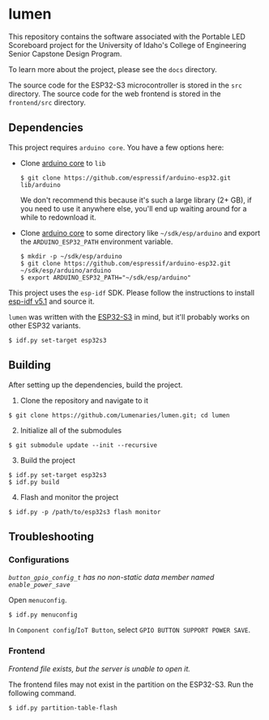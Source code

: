 # lumen

This repository contains the software associated with the Portable LED
Scoreboard project for the University of Idaho's College of Engineering Senior
Capstone Design Program.

To learn more about the project, please see the `docs` directory.

The source code for the ESP32-S3 microcontroller is stored in the `src`
directory. The source code for the web frontend is stored in the `frontend/src`
directory.

## Dependencies

This project requires `arduino core`. You have a few options here:

- Clone [arduino core](https://github.com/espressif/arduino-esp32) to `lib`

  ```
  $ git clone https://github.com/espressif/arduino-esp32.git lib/arduino
  ```

  We don't recommend this because it's such a large library (2+ GB), if you need
  to use it anywhere else, you'll end up waiting around for a while to
  redownload it.

- Clone [arduino core](https://github.com/espressif/arduino-esp32) to some
  directory like `~/sdk/esp/arduino` and export the `ARDUINO_ESP32_PATH`
  environment variable.

  ```
  $ mkdir -p ~/sdk/esp/arduino
  $ git clone https://github.com/espressif/arduino-esp32.git ~/sdk/esp/arduino/arduino
  $ export ARDUINO_ESP32_PATH="~/sdk/esp/arduino"
  ```

This project uses the `esp-idf` SDK. Please follow the instructions to install
[esp-idf v5.1](https://docs.espressif.com/projects/esp-idf/en/v5.1/esp32/get-started/index.html)
and source it.

`lumen` was written with the
[ESP32-S3](https://www.espressif.com/sites/default/files/documentation/esp32-s3_datasheet_en.pdf)
in mind, but it'll probably works on other ESP32 variants.

```
$ idf.py set-target esp32s3
```

## Building

After setting up the dependencies, build the project.

1. Clone the repository and navigate to it

```
$ git clone https://github.com/Lumenaries/lumen.git; cd lumen
```

2. Initialize all of the submodules

```
$ git submodule update --init --recursive
```

3. Build the project

```
$ idf.py set-target esp32s3
$ idf.py build
```

4. Flash and monitor the project

```
$ idf.py -p /path/to/esp32s3 flash monitor
```

## Troubleshooting

### Configurations

_`button_gpio_config_t` has no non-static data member named `enable_power_save`_

Open `menuconfig`.

```
$ idf.py menuconfig
```

In `Component config`/`IoT Button`, select `GPIO BUTTON SUPPORT POWER SAVE`.

### Frontend

_Frontend file exists, but the server is unable to open it._

The frontend files may not exist in the partition on the ESP32-S3. Run the
following command.

```
$ idf.py partition-table-flash
```
